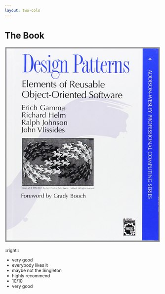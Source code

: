 ```yaml
---
layout: two-cols
---
```


# The Book

<img
  class="absolute bottom-2 left-0 w-80"
  src="/img/gamma-1994.jpg"
/>

::right::

<v-clicks>

- very good
- everybody likes it
- maybe not the Singleton
- highly recommend
- 10/10
- very good

</v-clicks>
